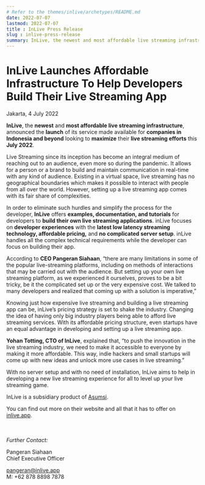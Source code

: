 ```yaml
---
# Refer to the themes/inlive/archetypes/README.md
date: 2022-07-07
lastmod: 2022-07-07
title : InLive Press Release
slug : inlive-press-release
summary: InLive, the newest and most affordable live streaming infrastructure, announced the launch of its service made available for companies in Indonesia and beyond looking to maximize their live streaming efforts this July 2022.
---
```


# InLive Launches Affordable Infrastructure To Help Developers Build Their Live Streaming App

Jakarta, 4 July 2022
 
**InLive**, the **newest** and **most affordable live streaming infrastructure**, announced the **launch** of its service made available for **companies in Indonesia and beyond** looking to **maximize** their **live streaming efforts** this **July 2022**.
 
Live Streaming since its inception has become an integral medium of reaching out to an audience, even more so during the pandemic. It allows for a person or a brand to build and maintain communication in real-time with any kind of audience. Existing in a virtual space, live streaming has no geographical boundaries which makes it possible to interact with people from all over the world. However, setting up a live streaming app comes with its fair share of complexities.
 
In order to eliminate such hurdles and simplify the process for the developer, **InLive** offers **examples, documentation, and tutorials** for developers to **build their own live streaming applications**. inLive focuses on **developer experiences** with the **latest low latency streaming technology, affordable pricing,** and **no complicated server setup**. inLive handles all the complex technical requirements while the developer can focus on building their app.

According to **CEO Pangeran Siahaan**, “there are many limitations in some of the popular live-streaming platforms, including on methods of interactions that may be carried out with the audience. But setting up your own live streaming platform, as we experienced it ourselves, proves to be a bit tricky, be it the complicated set up or the very expensive cost. We talked to many developers and realized that coming up with a solution is imperative,”

Knowing just how expensive live streaming and building a live streaming app can be, inLive’s pricing strategy is set to shake the industry. Changing the idea of having only big industry players being able to afford live streaming services. With its affordable pricing structure, even startups have an equal advantage in developing and setting up a live streaming app. 

**Yohan Totting, CTO of InLive**, explained that, “to push the innovation in the live streaming industry, we need to make it accessible to everyone by making it more affordable. This way, indie hackers and small startups will come up with new ideas and unlock more use cases in live streaming.” 
 
With no server setup and with no need of installation, InLive aims to help in developing a new live streaming experience for all to level up your live streaming game.

InLive is a subsidiary product of [Asumsi](http://asumsi.co).

You can find out more on their website and all that it has to offer on [inlive.app](https://inlive.app/).

\
\
*Further Contact:* 

Pangeran Siahaan \
Chief Executive Officer

pangeran@inlive.app \
M: +62 878 8898 7878
